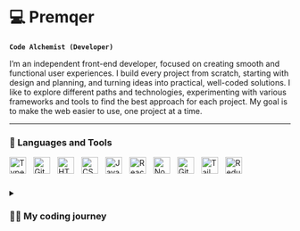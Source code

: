 # 💻 Premqer

**`Code Alchemist (Developer)`**

I’m an independent front-end developer, focused on creating smooth and functional user experiences. I build every project from scratch, starting with design and planning, and turning ideas into practical, well-coded solutions. I like to explore different paths and technologies, experimenting with various frameworks and tools to find the best approach for each project. My goal is to make the web easier to use, one project at a time.

---

### 💼 Languages and Tools

<img align="left" alt="TypeScript" width="30px" style="padding-right:10px;" src="https://cdn.jsdelivr.net/gh/devicons/devicon/icons/typescript/typescript-plain.svg" />
<img align="left" alt="Git" width="30px" style="padding-right:10px;" src="https://cdn.jsdelivr.net/gh/devicons/devicon/icons/git/git-original.svg" />
<img align="left" alt="HTML" width="30px" style="padding-right:10px;" src="https://cdn.jsdelivr.net/gh/devicons/devicon/icons/html5/html5-plain.svg" />
<img align="left" alt="CSS" width="30px" style="padding-right:10px;" src="https://cdn.jsdelivr.net/gh/devicons/devicon/icons/css3/css3-plain.svg" />
<img align="left" alt="JavaScript" width="30px" style="padding-right:10px;" src="https://cdn.jsdelivr.net/gh/devicons/devicon/icons/javascript/javascript-plain.svg" />
<img align="left" alt="React" width="30px" style="padding-right:10px;" src="https://cdn.jsdelivr.net/gh/devicons/devicon/icons/react/react-original.svg" />
<img align="left" alt="NodeJS" width="30px" style="padding-right:10px;" src="https://cdn.jsdelivr.net/gh/devicons/devicon/icons/nodejs/nodejs-original.svg" />
<img align="left" alt="GitHub" width="30px" style="padding-right:10px;" src="https://cdn.jsdelivr.net/gh/devicons/devicon/icons/github/github-original.svg" />
<img align="left" alt="Tailwind" width="30px" style="padding-right:10px;" src="https://cdn.jsdelivr.net/gh/devicons/devicon@latest/icons/tailwindcss/tailwindcss-original.svg" />
<img align="left" alt="Redux" width="30px" style="padding-right:10px;" src="https://cdn.jsdelivr.net/gh/devicons/devicon@latest/icons/redux/redux-original.svg" />
<br />

#

<details>
<summary><h3>👨‍💻 My coding journey</h3></summary>
I started my programming journey back in 2022, teaching myself web development in college. My journey began with JavaScript, HTML, and CSS, and since then, I’ve grown to develop full-fledged web apps and websites. From the beginning, I was drawn to the tech industry and knew I wanted to work in this space. Alongside coding, I’ve always been fascinated by hardware and tech gadgets, which further fueled my interest in technology.
Looking back, I’m proud of how far I’ve come with my web development skills. Lately, I’ve been reflecting on how much I’ve learned and accomplished, but there’s this feeling that I’ve been playing it too safe. I’ve focused so much on the routine and what’s familiar that I’ve put aside the ideas and projects that truly excite me. It’s easy to stay in that comfort zone, but now I’m ready to take a risk and chase after what I’m really passionate about.
I’ve realized that if I really want to see my ideas come to life, I can’t keep waiting for the “perfect” time or the ideal circumstances. It’s time to stop playing it safe and take that leap. So, I’m making some changes to free up more time and focus on building something that’s truly mine. The next chapter of my journey starts now, and I’m ready to face whatever comes my way. I’m not waiting anymore—I’m coming.
